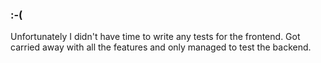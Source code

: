 ### :-(

Unfortunately I didn't have time to write any tests for the frontend. Got carried away with all the features and only managed to test the backend.
